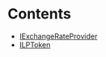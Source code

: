 # Contents

- [IExchangeRateProvider](IExchangeRateProvider.sol/interface.IExchangeRateProvider.md)
- [ILPToken](ILPToken.sol/interface.ILPToken.md)
